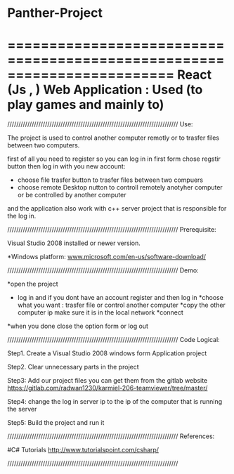 # Panther-Project


========================================================================
       React (Js , ) Web Application : Used (to play games and mainly to)
========================================================================

/////////////////////////////////////////////////////////////////////////////
Use:

  The project is used to control another computer remotly or to trasfer files between two computers. 
  
  first of all you need to register so you can log in in first
 form chose regstir button then log in with you new account:
  
  * choose file trasfer button to trasfer files between two compuers
  * choose remote Desktop nutton to controll remotely anotyher computer or be controlled by another computer
  
  and the application also work with c++ server project that is responsible for the log in.


/////////////////////////////////////////////////////////////////////////////
Prerequisite:

Visual Studio 2008 installed or newer version. 

*Windows platform:
www.microsoft.com/en-us/software-download/


/////////////////////////////////////////////////////////////////////////////
Demo:
  
*open the project

* log in and if you dont have an account register and then log in
*choose what you want : trasfer file or control another computer
*copy the other computer ip make sure it is in the local network
*connect

*when you done close the option form or log out


/////////////////////////////////////////////////////////////////////////////
Code Logical:

Step1. Create a Visual Studio 2008 windows form Application project

Step2. Clear unnecessary parts in the project

Step3: Add our project files you can get them from the gitlab website
https://gitlab.com/radwan1230/karmiel-206-teamviewer/tree/master/
        
Step4: change the log in server ip to the ip of the computer that is running the server

Step5: Build the project and run it


/////////////////////////////////////////////////////////////////////////////
References:

#C# Tutorials
http://www.tutorialspoint.com/csharp/


/////////////////////////////////////////////////////////////////////////////
